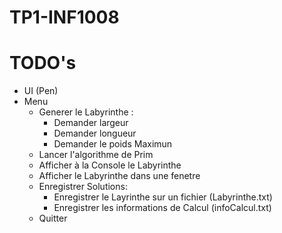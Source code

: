 # TP1-INF1008

# TODO's
* UI (Pen)
* Menu
  - Generer le Labyrinthe : 
      - Demander largeur
      - Demander longueur
      - Demander le poids Maximun
  - Lancer l'algorithme de Prim
  - Afficher à la Console le Labyrinthe
  - Afficher le Labyrinthe dans une fenetre 
  - Enregistrer Solutions: 
      - Enregistrer le Layrinthe sur un fichier (Labyrinthe.txt)
      - Enregistrer les informations de Calcul (infoCalcul.txt)
  - Quitter
